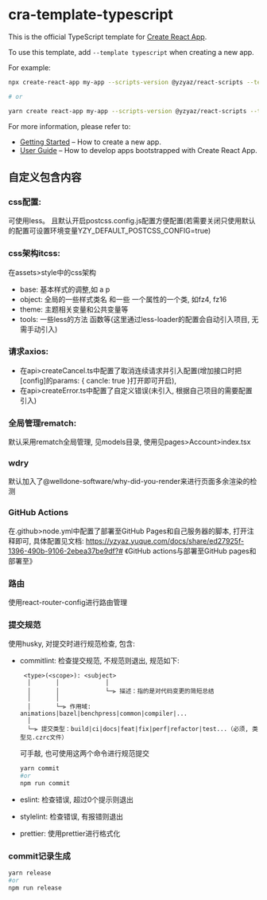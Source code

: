 # cra-template-typescript

This is the official TypeScript template for [Create React App](https://github.com/facebook/create-react-app).

To use this template, add `--template typescript` when creating a new app.

For example:

```sh
npx create-react-app my-app --scripts-version @yzyaz/react-scripts --template @yzyaz/typescript

# or

yarn create react-app my-app --scripts-version @yzyaz/react-scripts --template @yzyaz/typescript
```

For more information, please refer to:

- [Getting Started](https://create-react-app.dev/docs/getting-started) – How to create a new app.
- [User Guide](https://create-react-app.dev) – How to develop apps bootstrapped with Create React App.

## 自定义包含内容

### css配置:
可使用less。
且默认开启postcss.config.js配置方便配置(若需要关闭只使用默认的配置可设置环境变量YZY_DEFAULT_POSTCSS_CONFIG=true)

### css架构itcss:
在assets>style中的css架构
+ base: 基本样式的调整,如 a p
+ object: 全局的一些样式类名 和一些 一个属性的一个类, 如fz4, fz16
+ theme: 主题相关变量和公共变量等
+ tools: 一些less的方法 函数等(这里通过less-loader的配置会自动引入项目, 无需手动引入)


### 请求axios:
+ 在api>createCancel.ts中配置了取消连续请求并引入配置(增加接口时把[config]的params: { cancle: true }打开即可开启), 
+ 在api>createError.ts中配置了自定义错误(未引入, 根据自己项目的需要配置引入)


### 全局管理rematch:
默认采用rematch全局管理, 见models目录, 使用见pages>Account>index.tsx

### wdry
默认加入了@welldone-software/why-did-you-render来进行页面多余渲染的检测

### GitHub Actions
在.github>node.yml中配置了部署至GitHub Pages和自己服务器的脚本, 打开注释即可, 具体配置见文档: https://yzyaz.yuque.com/docs/share/ed27925f-1396-490b-9106-2ebea37be9df?# 《GitHub actions与部署至GitHub pages和部署至》

### 路由
使用react-router-config进行路由管理

### 提交规范
使用husky, 对提交时进行规范检查, 包含: 
+ commitlint: 检查提交规范, 不规范则退出, 规范如下:

  ```text
   <type>(<scope>): <subject>
    │       │             │
    │       │             └─⫸ 描述：指的是对代码变更的简短总结
    │       │
    │       └─⫸ 作用域: animations|bazel|benchpress|common|compiler|...
    │
    └─⫸ 提交类型：build|ci|docs|feat|fix|perf|refactor|test...（必须, 类型见.czrc文件）
  ```

  可手敲, 也可使用这两个命令进行规范提交

  ```sh
  yarn commit
  #or
  npm run commit
  ```
  
+ eslint: 检查错误, 超过0个提示则退出
+ stylelint: 检查错误, 有报错则退出
+ prettier: 使用prettier进行格式化

### commit记录生成
```sh
yarn release
#or
npm run release
```

